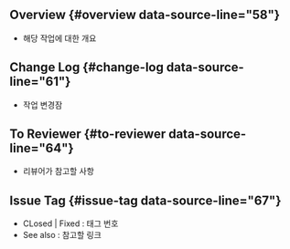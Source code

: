## Overview {#overview  data-source-line="58"}
- 해당 작업에 대한 개요

## Change Log {#change-log  data-source-line="61"}
- 작업 변경잠

## To Reviewer {#to-reviewer  data-source-line="64"}
- 리뷰어가 참고할 사항

## Issue Tag {#issue-tag  data-source-line="67"}
- CLosed | Fixed : 태그 번호
- See also : 참고할 링크
